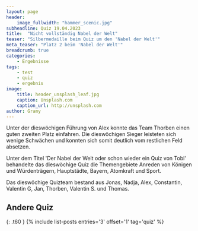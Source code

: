 ```yaml
---
layout: page
header:
    image_fullwidth: "hammer_scenic.jpg"
subheadline: Quiz 19.04.2023
title:  "Nicht vollständig Nabel der Welt"
teaser: "Silbermedaille beim Quiz um den 'Nabel der Welt'"
meta_teaser: "Platz 2 beim 'Nabel der Welt'"
breadcrumb: true
categories:
    - Ergebnisse
tags:
    - test
    - quiz
    - ergebnis
image:
    title: header_unsplash_leaf.jpg
    caption: Unsplash.com
    caption_url: http://unsplash.com
author: Gramy
---
```


Unter der dieswöchigen Führung von Alex konnte das Team Thorben einen guten zweiten Platz einfahren.
Die dieswöchigen Sieger leisteten sich wenige Schwächen und konnten sich somit deutlich vom restlichen Feld absetzen.

Unter dem Titel 'Der Nabel der Welt oder schon wieder ein Quiz von Tobi' behandelte das dieswöchige Quiz die Themengebiete Anreden von Königen und Würdenträgern, Hauptstädte, Bayern, Atomkraft und Sport.

Das dieswöchige Quizteam bestand aus Jonas, Nadja, Alex, Constantin, Valentin G, Jan, Thorben, Valentin S. und Thomas.


## Andere Quiz
{: .t60 }
{% include list-posts entries='3' offset='1' tag='quiz' %}
